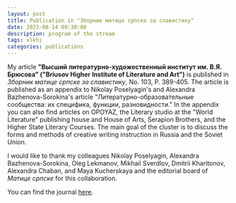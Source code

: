 ```yaml
---
layout: post
title: Publication in "Зборник матице српске за славистику"
date: 2023-08-14 09:30:00
description: program of the stream
tags: vlkhi 
categories: publications
---
```

My article **"Высший литературно-художественный институт им. В.Я. Брюсова" ("Briusov Higher Institute of Literature and Art")** is published in _Зборник матице српске за славистику_, No. 103, P. 389-405. The article is published as an appendix to Nikolay Poselyagin's and Alexandra Bazhenova-Sorokina's article "Литературно-образовательные сообщества: их специфика, функции, разновидности." In the appendix you can also find articles on OPOYAZ, the Literary studio at the "World Literature" publishing house and House of Arts, Serapion Brothers, and the Higher State Literary Courses. The main goal of the cluster is to discuss the forms and methods of creative writing instruction in Russia and the Soviet Union. 

I would like to thank my colleagues Nikolay Poselyagin, Alexandra Bazhenova-Sorokina, Oleg Lekmanov, Mikhail Sverdlov, Dmitrii Kharitonov, Alexandra Chaban, and Maya Kucherskaya and the editorial board of _Матице српске_ for this collaboration. 

You can find the journal [here](https://www.maticasrpska.org.rs/stariSajt/casopisi/ZMSZS_103.pdf).

